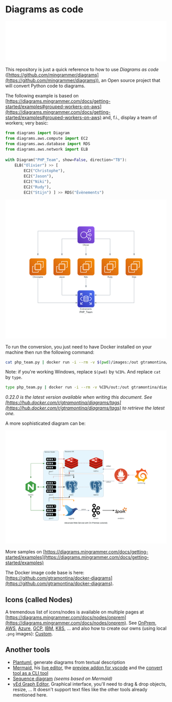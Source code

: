 # Diagrams as code

![Banner](./banner.svg)

This repository is just a quick reference to how to use *Diagrams as code* ([https://github.com/mingrammer/diagrams](https://github.com/mingrammer/diagrams)), an Open source project that will convert Python code to diagrams.

The following example is based on [https://diagrams.mingrammer.com/docs/getting-started/examples#grouped-workers-on-aws](https://diagrams.mingrammer.com/docs/getting-started/examples#grouped-workers-on-aws) and, f.i., display a team of workers; very basic:

```python
from diagrams import Diagram
from diagrams.aws.compute import EC2
from diagrams.aws.database import RDS
from diagrams.aws.network import ELB

with Diagram("PHP_Team", show=False, direction="TB"):
    ELB("Olivier") >> [
        EC2("Christophe"),
        EC2("Jason"),
        EC2("Niki"),
        EC2("Rudy"),
        EC2("Stijn") ] >> RDS("Évènements")
```

![PHP_Team](./images/php_team.png)

To run the conversion, you just need to have Docker installed on your machine then run the following command:

```bash
cat php_team.py | docker run -i --rm -v $(pwd)/images:/out gtramontina/diagrams:0.22.0
```

Note: if you're working Windows, replace `$(pwd)` by `%CD%`. And replace `cat` by `type`.

```bash
type php_team.py | docker run -i --rm -v %CD%/out:/out gtramontina/diagrams:0.22.0
```

*0.22.0 is the latest version available when writing this document. See [https://hub.docker.com/r/gtramontina/diagrams/tags](https://hub.docker.com/r/gtramontina/diagrams/tags) to retrieve the latest one.*

A more sophisticated diagram can be:

![Advanced Web Service with On-Premise (colored)](./images/advanced_web_service_with_on-premise_(colored).png)

More samples on [https://diagrams.mingrammer.com/docs/getting-started/examples](https://diagrams.mingrammer.com/docs/getting-started/examples)

The Docker image code base is here: [https://github.com/gtramontina/docker-diagrams](https://github.com/gtramontina/docker-diagrams).

## Icons (called Nodes)

A tremendous list of icons/nodes is available on multiple pages at [https://diagrams.mingrammer.com/docs/nodes/onprem](https://diagrams.mingrammer.com/docs/nodes/onprem). See [OnPrem](https://diagrams.mingrammer.com/docs/nodes/onprem), [AWS](https://diagrams.mingrammer.com/docs/nodes/aws), [Azure](https://diagrams.mingrammer.com/docs/nodes/azure), [GCP](https://diagrams.mingrammer.com/docs/nodes/gcp), [IBM](https://diagrams.mingrammer.com/docs/nodes/ibm), [K8S](https://diagrams.mingrammer.com/docs/nodes/k8s), ... and also how to create our owns (using local `.png` images): [Custom](https://diagrams.mingrammer.com/docs/nodes/custom).

## Another tools

* [Plantuml](https://github.com/plantuml/plantuml), generate diagrams from textual description
* [Mermaid](https://mermaid-js.github.io/mermaid/), his [live editor](https://mermaid.live/), the [preview addon for vscode](https://marketplace.visualstudio.com/items?itemName=vstirbu.vscode-mermaid-preview) and the [convert tool as a CLI tool](https://github.com/mermaid-js/mermaid-cli)
* [Sequence diagram](https://sequencediagram.org/) *(seems based on Mermaid)*
* [yEd Graph Editor](https://www.yworks.com/products/yed), Graphical interface, you'll need to drag & drop objects, resize, ... It doesn't support text files like the other tools already mentioned here.

